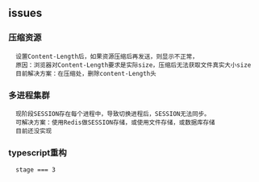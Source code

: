 ## issues

### 压缩资源
```
  设置Content-Length后，如果资源压缩后再发送，则显示不正常，
  原因：浏览器对Content-Length要求是实际size，压缩后无法获取文件真实大小size
  目前解决方案：在压缩处，删除content-Length头
```

### 多进程集群
```
  现阶段SESSION存在每个进程中，导致切换进程后，SESSION无法同步。
  可解决方案：使用Redis做SESSION存储，或使用文件存储，或数据库存储
  目前还没实现
```

### typescript重构
```
  stage === 3
```